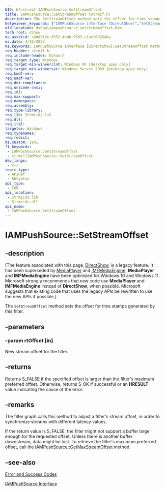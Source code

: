 ```yaml
---
UID: NF:strmif.IAMPushSource.SetStreamOffset
title: IAMPushSource::SetStreamOffset (strmif.h)
description: The SetStreamOffset method sets the offset for time stamps generated by this filter.
helpviewer_keywords: ["IAMPushSource interface [DirectShow]","SetStreamOffset method","IAMPushSource.SetStreamOffset","IAMPushSource::SetStreamOffset","IAMPushSourceSetStreamOffset","SetStreamOffset","SetStreamOffset method [DirectShow]","SetStreamOffset method [DirectShow]","IAMPushSource interface","dshow.iampushsource_setstreamoffset","strmif/IAMPushSource::SetStreamOffset"]
old-location: dshow\iampushsource_setstreamoffset.htm
tech.root: dshow
ms.assetid: a80d9f2e-6552-4bbb-9593-c1bef892548a
ms.date: 4/26/2023
ms.keywords: IAMPushSource interface [DirectShow],SetStreamOffset method, IAMPushSource.SetStreamOffset, IAMPushSource::SetStreamOffset, IAMPushSourceSetStreamOffset, SetStreamOffset, SetStreamOffset method [DirectShow], SetStreamOffset method [DirectShow],IAMPushSource interface, dshow.iampushsource_setstreamoffset, strmif/IAMPushSource::SetStreamOffset
req.header: strmif.h
req.include-header: Dshow.h
req.target-type: Windows
req.target-min-winverclnt: Windows XP [desktop apps only]
req.target-min-winversvr: Windows Server 2003 [desktop apps only]
req.kmdf-ver: 
req.umdf-ver: 
req.ddi-compliance: 
req.unicode-ansi: 
req.idl: 
req.max-support: 
req.namespace: 
req.assembly: 
req.type-library: 
req.lib: Strmiids.lib
req.dll: 
req.irql: 
targetos: Windows
req.typenames: 
req.redist: 
ms.custom: 19H1
f1_keywords:
 - IAMPushSource::SetStreamOffset
 - strmif/IAMPushSource::SetStreamOffset
dev_langs:
 - c++
topic_type:
 - APIRef
 - kbSyntax
api_type:
 - COM
api_location:
 - Strmiids.lib
 - Strmiids.dll
api_name:
 - IAMPushSource.SetStreamOffset
---
```


# IAMPushSource::SetStreamOffset


## -description

\[The feature associated with this page, [DirectShow](/windows/win32/directshow/directshow), is a legacy feature. It has been superseded by [MediaPlayer](/uwp/api/Windows.Media.Playback.MediaPlayer) and [IMFMediaEngine](/windows/win32/api/mfmediaengine/nn-mfmediaengine-imfmediaengine). **MediaPlayer** and **IMFMediaEngine** have been optimized for Windows 10 and Windows 11. Microsoft strongly recommends that new code use **MediaPlayer** and **IMFMediaEngine** instead of **DirectShow**, when possible. Microsoft suggests that existing code that uses the legacy APIs be rewritten to use the new APIs if possible.\]

The <code>SetStreamOffset</code> method sets the offset for time stamps generated by this filter.

## -parameters

### -param rtOffset [in]

New stream offset for the filter.

## -returns

Returns S_FALSE if the specified offset is larger than the filter's maximum preferred offset. Otherwise, returns S_OK if successful or an <b>HRESULT</b> value indicating the cause of the error.

## -remarks

The filter graph calls this method to adjust a filter's stream offset, in order to synchronize streams with different latency values.

If the return value is S_FALSE, the filter might not support a buffer large enough for the requested offset. Unless there is another buffer downstream, data might be lost. To retrieve the filter's maximum preferred offset, call the <a href="/windows/desktop/api/strmif/nf-strmif-iampushsource-getmaxstreamoffset">IAMPushSource::GetMaxStreamOffset</a> method.

## -see-also

<a href="/windows/desktop/DirectShow/error-and-success-codes">Error and Success Codes</a>



<a href="/windows/desktop/api/strmif/nn-strmif-iampushsource">IAMPushSource Interface</a>